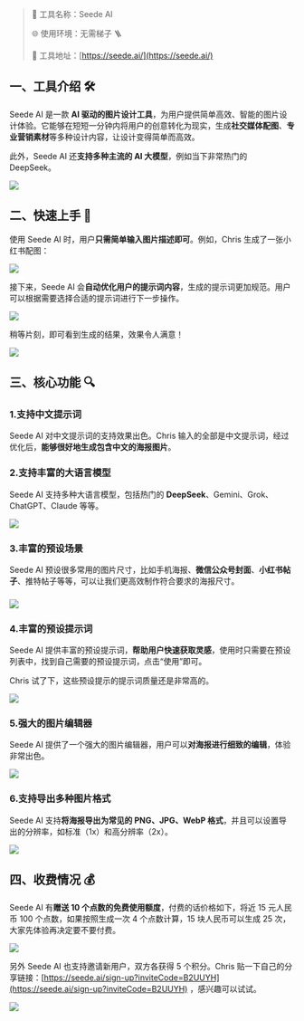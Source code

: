 > 🌟 工具名称：Seede AI
>
> 🌐 使用环境：无需梯子 🪜
>
> 🔗 工具地址：[https://seede.ai/](https://seede.ai/)

## 一、工具介绍 🛠️

Seede AI 是一款 **AI 驱动的图片设计工具**，为用户提供简单高效、智能的图片设计体验。它能够在短短一分钟内将用户的创意转化为现实，生成**社交媒体配图**、**专业营销素材**等多种设计内容，让设计变得简单而高效。

此外，Seede AI 还**支持多种主流的 AI 大模型**，例如当下非常热门的 DeepSeek。

![](https://cdn.nlark.com/yuque/0/2025/png/186051/1740316972162-697997d4-20e8-4bb9-8dde-bd2b5c3727a6.png)

## 二、快速上手 🚀

使用 Seede AI 时，用户**只需简单输入图片描述即可**。例如，Chris 生成了一张小红书配图：

![](https://cdn.nlark.com/yuque/0/2025/png/186051/1740317055211-912ad478-a7ea-41b1-8af4-b89ce1102ecc.png)

接下来，Seede AI 会**自动优化用户的提示词内容**，生成的提示词更加规范。用户可以根据需要选择合适的提示词进行下一步操作。

![](https://cdn.nlark.com/yuque/0/2025/png/186051/1740317216668-8b61b400-b9b9-46b5-b13b-27f4f6ab3226.png)

稍等片刻，即可看到生成的结果，效果令人满意！

![](https://cdn.nlark.com/yuque/0/2025/png/186051/1740317516988-dc047582-1ede-4465-aea2-96b718747f6c.png)

## 三、核心功能 🔍

### 1.支持中文提示词

Seede AI 对中文提示词的支持效果出色。Chris 输入的全部是中文提示词，经过优化后，**能够很好地生成包含中文的海报图片**。

### 2.支持丰富的大语言模型

Seede AI 支持多种大语言模型，包括热门的 **DeepSeek**、Gemini、Grok、ChatGPT、Claude 等等。

![](https://cdn.nlark.com/yuque/0/2025/png/186051/1740317723108-77660ad1-8230-4e00-95db-7702e8325f7b.png)

### 3.丰富的预设场景

Seede AI 预设很多常用的图片尺寸，比如手机海报、**微信公众号封面**、**小红书帖子**、推特帖子等等，可以让我们更高效制作符合要求的海报尺寸。

### ![](https://cdn.nlark.com/yuque/0/2025/png/186051/1740317807317-684d9a8c-cc4f-45ef-9225-6df6a4c17c8a.png)

### 4.丰富的预设提示词

Seede AI 提供丰富的预设提示词，**帮助用户快速获取灵感**，使用时只需要在预设列表中，找到自己需要的预设提示词，点击“使用”即可。

Chris 试了下，这些预设提示的提示词质量还是非常高的。

![](https://cdn.nlark.com/yuque/0/2025/png/186051/1740317976649-1ffafd40-58fe-47ff-b764-eb2fb2793e2f.png)

### 5.强大的图片编辑器

Seede AI 提供了一个强大的图片编辑器，用户可以**对海报进行细致的编辑**，体验非常出色。

![](https://cdn.nlark.com/yuque/0/2025/png/186051/1740318152840-05e451ea-1c37-4342-aaf7-87b5ba8eb02e.png)

### 6.支持导出多种图片格式

Seede AI 支持**将海报导出为常见的 PNG、JPG、WebP 格式**，并且可以设置导出的分辨率，如标准（1x）和高分辨率（2x）。

![](https://cdn.nlark.com/yuque/0/2025/png/186051/1740318356265-942a64a3-9420-422a-9dea-d3ddd76950a3.png)

## 四、收费情况 💰

Seede AI 有**赠送 10 个点数的免费使用额度**，付费的话价格如下，将近 15 元人民币 100 个点数，如果按照生成一次 4 个点数计算，15 块人民币可以生成 25 次，大家先体验再决定要不要付费。

![](https://cdn.nlark.com/yuque/0/2025/png/186051/1740318516614-daae5df5-4066-478a-a93e-b0caea13c948.png)

另外 Seede AI 也支持邀请新用户，双方各获得 5 个积分。Chris 贴一下自己的分享链接：[https://seede.ai/sign-up?inviteCode=B2UUYH](https://seede.ai/sign-up?inviteCode=B2UUYH) ，感兴趣可以试试。

![](https://cdn.nlark.com/yuque/0/2025/png/186051/1740318684544-1282beef-ada7-404a-8999-1736806f873c.png)
